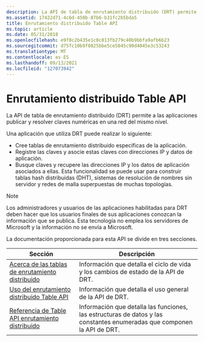 ```yaml
---
description: La API de tabla de enrutamiento distribuido (DRT) permite a las aplicaciones publicar y resolver claves numéricas en una red del mismo nivel.
ms.assetid: 17422d71-4c6d-458b-87b6-b31fc2b5bda5
title: Enrutamiento distribuido Table API
ms.topic: article
ms.date: 05/31/2018
ms.openlocfilehash: e9f8c2b435e1c0c813fb279c40b9bbfa9afb6b23
ms.sourcegitcommit: d75fc10b9f0825bbe5ce5045c90d4045e3c53243
ms.translationtype: MT
ms.contentlocale: es-ES
ms.lasthandoff: 09/13/2021
ms.locfileid: "127073942"
---
```

# <a name="distributed-routing-table-api"></a>Enrutamiento distribuido Table API

La API de tabla de enrutamiento distribuido (DRT) permite a las aplicaciones publicar y resolver claves numéricas en una red del mismo nivel.

Una aplicación que utiliza DRT puede realizar lo siguiente:

-   Cree tablas de enrutamiento distribuido específicas de la aplicación.
-   Registre las claves y asocie estas claves con direcciones IP y datos de aplicación.
-   Busque claves y recupere las direcciones IP y los datos de aplicación asociados a ellas. Esta funcionalidad se puede usar para construir tablas hash distribuidas (DHT), sistemas de resolución de nombres sin servidor y redes de malla superpuestas de muchas topologías.

> [!Note]  
> Los administradores y usuarios de las aplicaciones habilitadas para DRT deben hacer que los usuarios finales de sus aplicaciones conozcan la información que se publica. Esta tecnología no emplea los servidores de Microsoft y la información no se envía a Microsoft.

 

La documentación proporcionada para esta API se divide en tres secciones.



| Sección                                                                                | Descripción                                                                                                          |
|----------------------------------------------------------------------------------------|----------------------------------------------------------------------------------------------------------------------|
| [Acerca de las tablas de enrutamiento distribuido](about-distributed-routing-tables.md)               | Información que detalla el ciclo de vida y los cambios de estado de la API de DRT.<br/>                                    |
| [Uso del enrutamiento distribuido Table API](using-the-distributed-routing-table-api.md) | Información que detalla el uso general de la API de DRT.<br/>                                                   |
| [Referencia de Table API enrutamiento distribuido](distributed-routing-table-api-reference.md) | Información que detalla las funciones, las estructuras de datos y las constantes enumeradas que componen la API de DRT.<br/> |



 

 

 




